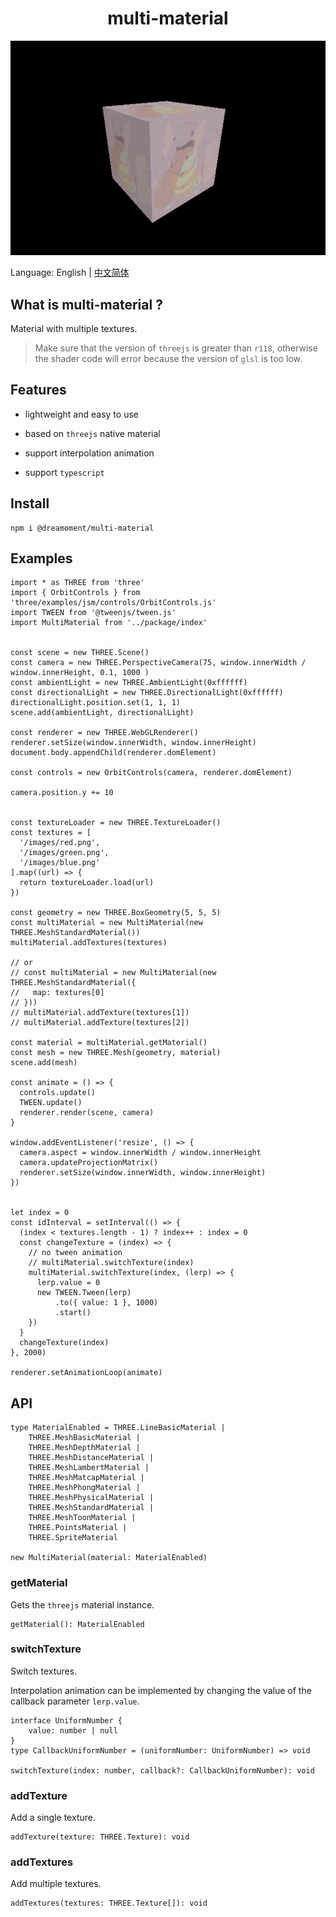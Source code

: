 <h1 align="center">multi-material</h1>

![](/docs/preview.gif)

Language: English | [中文简体](README_zh_cn.md)

## What is multi-material ?

Material with multiple textures.

> Make sure that the version of `threejs` is greater than `r118`, otherwise the shader code will error because the version of `glsl` is too low.

## Features

- lightweight and easy to use

- based on `threejs` native material

- support interpolation animation

- support `typescript`

## Install

```agsl
npm i @dreamoment/multi-material
```

## Examples

```
import * as THREE from 'three'
import { OrbitControls } from 'three/examples/jsm/controls/OrbitControls.js'
import TWEEN from '@tweenjs/tween.js'
import MultiMaterial from '../package/index'


const scene = new THREE.Scene()
const camera = new THREE.PerspectiveCamera(75, window.innerWidth / window.innerHeight, 0.1, 1000 )
const ambientLight = new THREE.AmbientLight(0xffffff)
const directionalLight = new THREE.DirectionalLight(0xffffff)
directionalLight.position.set(1, 1, 1)
scene.add(ambientLight, directionalLight)

const renderer = new THREE.WebGLRenderer()
renderer.setSize(window.innerWidth, window.innerHeight)
document.body.appendChild(renderer.domElement)

const controls = new OrbitControls(camera, renderer.domElement)

camera.position.y += 10


const textureLoader = new THREE.TextureLoader()
const textures = [
  '/images/red.png',
  '/images/green.png',
  '/images/blue.png'
].map((url) => {
  return textureLoader.load(url)
})

const geometry = new THREE.BoxGeometry(5, 5, 5)
const multiMaterial = new MultiMaterial(new THREE.MeshStandardMaterial())
multiMaterial.addTextures(textures)

// or
// const multiMaterial = new MultiMaterial(new THREE.MeshStandardMaterial({
//   map: textures[0]
// }))
// multiMaterial.addTexture(textures[1])
// multiMaterial.addTexture(textures[2])

const material = multiMaterial.getMaterial()
const mesh = new THREE.Mesh(geometry, material)
scene.add(mesh)

const animate = () => {
  controls.update()
  TWEEN.update()
  renderer.render(scene, camera)
}

window.addEventListener('resize', () => {
  camera.aspect = window.innerWidth / window.innerHeight
  camera.updateProjectionMatrix()
  renderer.setSize(window.innerWidth, window.innerHeight)
})


let index = 0
const idInterval = setInterval(() => {
  (index < textures.length - 1) ? index++ : index = 0
  const changeTexture = (index) => {
    // no tween animation
    // multiMaterial.switchTexture(index)
    multiMaterial.switchTexture(index, (lerp) => {
      lerp.value = 0
      new TWEEN.Tween(lerp)
          .to({ value: 1 }, 1000)
          .start()
    })
  }
  changeTexture(index)
}, 2000)

renderer.setAnimationLoop(animate)
```

## API

```
type MaterialEnabled = THREE.LineBasicMaterial |
    THREE.MeshBasicMaterial |
    THREE.MeshDepthMaterial |
    THREE.MeshDistanceMaterial |
    THREE.MeshLambertMaterial |
    THREE.MeshMatcapMaterial |
    THREE.MeshPhongMaterial |
    THREE.MeshPhysicalMaterial |
    THREE.MeshStandardMaterial |
    THREE.MeshToonMaterial |
    THREE.PointsMaterial |
    THREE.SpriteMaterial

new MultiMaterial(material: MaterialEnabled)
```

### getMaterial

Gets the `threejs` material instance.

```
getMaterial(): MaterialEnabled
```

### switchTexture

Switch textures.

Interpolation animation can be implemented by changing the value of the callback parameter `lerp.value`.

```
interface UniformNumber {
    value: number | null
}
type CallbackUniformNumber = (uniformNumber: UniformNumber) => void

switchTexture(index: number, callback?: CallbackUniformNumber): void
```

### addTexture

Add a single texture.

```
addTexture(texture: THREE.Texture): void
```

### addTextures

Add multiple textures.

```
addTextures(textures: THREE.Texture[]): void
```